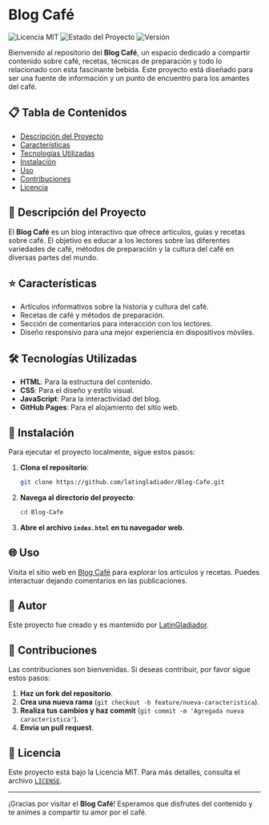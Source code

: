 # Blog Café

![Licencia MIT](https://img.shields.io/badge/licencia-MIT-blue.svg)
![Estado del Proyecto](https://img.shields.io/badge/estado-en%20desarrollo-orange.svg)
![Versión](https://img.shields.io/badge/versión-1.0.0-brightgreen.svg)

Bienvenido al repositorio del **Blog Café**, un espacio dedicado a compartir contenido sobre café, recetas, técnicas de preparación y todo lo relacionado con esta fascinante bebida. Este proyecto está diseñado para ser una fuente de información y un punto de encuentro para los amantes del café.

## 📋 Tabla de Contenidos

- [Descripción del Proyecto](#descripción-del-proyecto)
- [Características](#características)
- [Tecnologías Utilizadas](#tecnologías-utilizadas)
- [Instalación](#instalación)
- [Uso](#uso)
- [Contribuciones](#contribuciones)
- [Licencia](#licencia)

## 📝 Descripción del Proyecto

El **Blog Café** es un blog interactivo que ofrece artículos, guías y recetas sobre café. El objetivo es educar a los lectores sobre las diferentes variedades de café, métodos de preparación y la cultura del café en diversas partes del mundo.

## ⭐ Características

- Artículos informativos sobre la historia y cultura del café.
- Recetas de café y métodos de preparación.
- Sección de comentarios para interacción con los lectores.
- Diseño responsivo para una mejor experiencia en dispositivos móviles.

## 🛠️ Tecnologías Utilizadas

- **HTML**: Para la estructura del contenido.
- **CSS**: Para el diseño y estilo visual.
- **JavaScript**: Para la interactividad del blog.
- **GitHub Pages**: Para el alojamiento del sitio web.

## 🚀 Instalación

Para ejecutar el proyecto localmente, sigue estos pasos:

1. **Clona el repositorio**:
   ```bash
   git clone https://github.com/latingladiador/Blog-Cafe.git
   ```

2. **Navega al directorio del proyecto**:
   ```bash
   cd Blog-Cafe
   ```

3. **Abre el archivo `index.html` en tu navegador web**.

## 🌐 Uso

Visita el sitio web en [Blog Café](https://latingladiador.github.io/Blog-Cafe/) para explorar los artículos y recetas. Puedes interactuar dejando comentarios en las publicaciones.

## 👤 Autor

Este proyecto fue creado y es mantenido por [LatinGladiador](https://github.com/LatinGladiador).

## 🤝 Contribuciones

Las contribuciones son bienvenidas. Si deseas contribuir, por favor sigue estos pasos:

1. **Haz un fork del repositorio**.
2. **Crea una nueva rama** (`git checkout -b feature/nueva-caracteristica`).
3. **Realiza tus cambios y haz commit** (`git commit -m 'Agregada nueva característica'`).
4. **Envía un pull request**.

## 📜 Licencia

Este proyecto está bajo la Licencia MIT. Para más detalles, consulta el archivo [`LICENSE`](LICENSE).

---

¡Gracias por visitar el **Blog Café**! Esperamos que disfrutes del contenido y te animes a compartir tu amor por el café.
```
